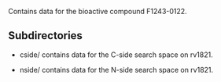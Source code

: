Contains data for the bioactive compound F1243-0122.

## Subdirectories

- cside/ contains data for the C-side search space on rv1821.

- nside/ contains data for the N-side search space on rv1821.


